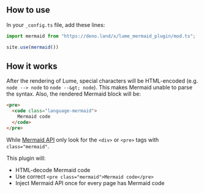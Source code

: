 ## How to use
In your `_config.ts` file, add these lines:
```ts
import mermaid from "https://deno.land/x/lume_mermaid_plugin/mod.ts";

site.use(mermaid())
```
## How it works
After the rendering of Lume, special characters will be HTML-encoded (e.g. `node --> node` to `node --&gt; node`). This makes Mermaid unable to parse the syntax. Also, the rendered Mermaid block will be:
```html
<pre>
  <code class="language-mermaid">
    Mermaid code
  </code>
</pre>
```
While [Mermaid API](https://mermaid.js.org/intro/#mermaid-api) only look for the `<div>` or `<pre>` tags with `class="mermaid"`.

This plugin will:
- HTML-decode Mermaid code
- Use correct `<pre class="mermaid">Mermaid code</pre>`
- Inject Mermaid API once for every page has Mermaid code